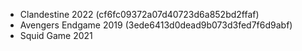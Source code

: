 - Clandestine 2022 (cf6fc09372a07d40723d6a852bd2ffaf)
- Avengers Endgame 2019 (3ede6413d0dead9b073d3fed7f6d9abf)
- Squid Game 2021
